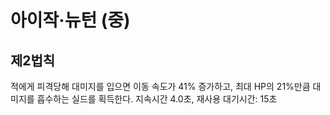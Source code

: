 # 아이작·뉴턴 (중)

## 제2법칙

적에게 피격당해 대미지를 입으면 이동 속도가 41% 증가하고, 최대 HP의 21%만큼 대미지를 흡수하는 실드를 획득한다. 지속시간 4.0초, 재사용 대기시간: 15초
